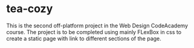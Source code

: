 # tea-cozy
This is the second off-platform project in the Web Design CodeAcademy course.
The project is to be completed using mainly FLexBox in css to create a static page with link to different sections of the page.
